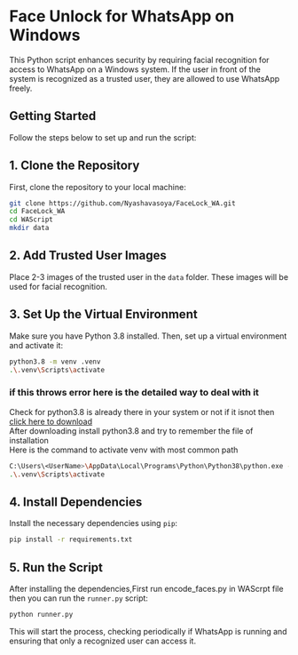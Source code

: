 # Face Unlock for WhatsApp on Windows

This Python script enhances security by requiring facial recognition for access to WhatsApp on a Windows system. If the user in front of the system is recognized as a trusted user, they are allowed to use WhatsApp freely.

## Getting Started

Follow the steps below to set up and run the script:

## 1. Clone the Repository

First, clone the repository to your local machine:

```bash
git clone https://github.com/Nyashavasoya/FaceLock_WA.git
cd FaceLock_WA
cd WAScript
mkdir data
```

## 2. Add Trusted User Images

Place 2-3 images of the trusted user in the `data` folder. These images will be used for facial recognition.

## 3. Set Up the Virtual Environment

Make sure you have Python 3.8 installed. Then, set up a virtual environment and activate it:

```bash
python3.8 -m venv .venv
.\.venv\Scripts\activate
```
### if this throws error here is the detailed way to deal with it 
Check for python3.8 is already there in your system or not if it isnot then [click here to download](https://www.python.org/downloads/release/python-380/) <br>
After downloading install python3.8 and try to remember the file of installation <br>
Here is the command to activate venv with most common path <br>
```bash
C:\Users\<UserName>\AppData\Local\Programs\Python\Python38\python.exe -m venv .venv
.\.venv\Scripts\activate
```

## 4. Install Dependencies

Install the necessary dependencies using `pip`:

```bash
pip install -r requirements.txt
```

## 5. Run the Script

After installing the dependencies,First run encode_faces.py in WAScrpt file then  you can run the `runner.py` script:


```bash
python runner.py
```

This will start the process, checking periodically if WhatsApp is running and ensuring that only a recognized user can access it.

